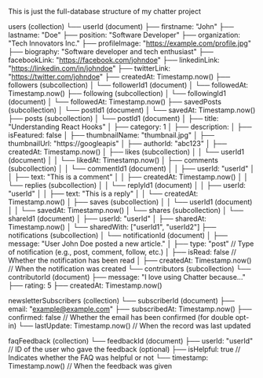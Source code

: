This is just the full-database structure of my chatter project

users (collection)
└── userId (document)
    ├── firstname: "John"
    ├── lastname: "Doe"
    ├── position: "Software Developer"
    ├── organization: "Tech Innovators Inc."
    ├── profileImage: "https://example.com/profile.jpg"
    ├── biography: "Software developer and tech enthusiast"
    ├── facebookLink: "https://facebook.com/johndoe"
    ├── linkedinLink: "https://linkedin.com/in/johndoe"
    ├── twitterLink: "https://twitter.com/johndoe"
    ├── createdAt: Timestamp.now()
    ├── followers (subcollection)
    │   └── followerId1 (document)
    │       └── followedAt: Timestamp.now()
    ├── following (subcollection)
    │   └── followingId1 (document)
    │       └── followedAt: Timestamp.now()
    ├── savedPosts (subcollection)
    │   └── postId1 (document)
    │       └── savedAt: Timestamp.now()
    ├── posts (subcollection)
    │   └── postId1 (document)
    │       ├── title: "Understanding React Hooks"
    │       ├── category: 1
    │       ├── description: 
    │       ├── isFeatured: false
    │       ├── thumbnailName: "thumbnail.jpg"
    │       ├── thumbnailUrl: "https://googleapis"
    │       ├── authorId: "abc123"
    │       ├── createdAt: Timestamp.now()
    │       ├── likes (subcollection)
    │       │   └── userId1 (document)
    │       │       └── likedAt: Timestamp.now()
    │       ├── comments (subcollection)
    │       │   └── commentId1 (document)
    │       │       ├── userId: "userId"
    │       │       ├── text: "This is a comment"
    │       │       ├── createdAt: Timestamp.now()
    │       │       └── replies (subcollection)
    │       │           └── replyId1 (document)
    │       │               ├── userId: "userId"
    │       │               ├── text: "This is a reply"
    │       │               └── createdAt: Timestamp.now()
    │       ├── saves (subcollection)
    │       │   └── userId1 (document)
    │       │       └── savedAt: Timestamp.now()
    │       └── shares (subcollection)
    │           └── shareId1 (document)
    │               ├── userId: "userId"
    │               ├── sharedAt: Timestamp.now()
    │               └── sharedWith: ["userId1", "userId2"]
    ├── notifications (subcollection)
    │   └── notificationId (document)
    │       ├── message: "User John Doe posted a new article."
    │       ├── type: "post"  // Type of notification (e.g., post, comment, follow, etc.)
    │       ├── isRead: false  // Whether the notification has been read
    │       ├── createdAt: Timestamp.now()  // When the notification was created
    └── contributors (subcollection)
        └── contributorId (document)
            ├── message: "I love using Chatter because..."
            ├── rating: 5
            ├── createdAt: Timestamp.now()

newsletterSubscribers (collection)
└── subscriberId (document)
    ├── email: "example@example.com"
    ├── subscribedAt: Timestamp.now()
    ├── confirmed: false  // Whether the email has been confirmed (for double opt-in)
    └── lastUpdate: Timestamp.now()  // When the record was last updated

faqFeedback (collection)
└── feedbackId (document)
    ├── userId: "userId"  // ID of the user who gave the feedback (optional)
    ├── isHelpful: true  // Indicates whether the FAQ was helpful or not
    └── timestamp: Timestamp.now()  // When the feedback was given
